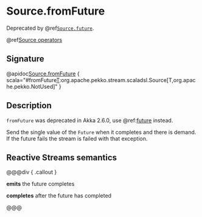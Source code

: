 # Source.fromFuture

Deprecated by @ref[`Source.future`](future.md).

@ref[Source operators](../index.md#source-operators)

## Signature

@apidoc[Source.fromFuture](Source$) { scala="#fromFuture[T](future:scala.concurrent.Future[T]):org.apache.pekko.stream.scaladsl.Source[T,org.apache.pekko.NotUsed]" }


## Description

`fromFuture` was deprecated in Akka 2.6.0, use @ref:[future](future.md) instead.

Send the single value of the `Future` when it completes and there is demand.
If the future fails the stream is failed with that exception.

## Reactive Streams semantics

@@@div { .callout }

**emits** the future completes

**completes** after the future has completed

@@@
